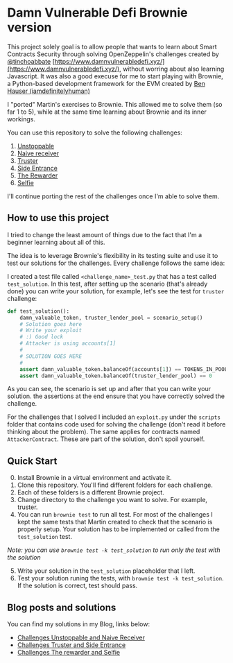 # Damn Vulnerable Defi Brownie version

This project solely goal is to allow people that wants to learn about Smart Contracts
Security through solving OpenZeppelin's challenges created by [@tinchoabbate](https://twitter.com/tinchoabbate) [https://www.damnvulnerabledefi.xyz/](https://www.damnvulnerabledefi.xyz/), without
worring about also learning Javascript. It was also a good execuse for me to start
playing with Brownie, a Python-based development framework for the EVM created by
[Ben Hauser (iamdefinitelyhuman)](https://github.com/eth-brownie/brownie)

I "ported" Martin's exercises to Brownie. This allowed me to solve them (so far 1 to 5),
while at the same time learning about Brownie and its inner workings.

You can use this repository to solve the following challenges:

1. [Unstoppable](https://github.com/nahueldsanchez/dvd_brownie/tree/master/unstoppable)
2. [Naive receiver](https://github.com/nahueldsanchez/dvd_brownie/tree/master/naive-receiver)
3. [Truster](https://github.com/nahueldsanchez/dvd_brownie/tree/master/truster)
4. [Side Entrance](https://github.com/nahueldsanchez/dvd_brownie/tree/master/side-entrance)
5. [The Rewarder](https://github.com/nahueldsanchez/dvd_brownie/tree/master/the-rewarder)
6. [Selfie](https://github.com/nahueldsanchez/dvd_brownie/tree/master/selfie)

I'll continue porting the rest of the challenges once I'm able to solve them.

## How to use this project

I tried to change the least amount of things due to the fact that I'm a beginner
learning about all of this.

The idea is to leverage Brownie's flexibility in its testing suite and use it to test
our solutions for the challenges. Every challenge follows the same idea:

I created a test file called `<challenge_name>_test.py` that has a test called
`test_solution`. In this test, after setting up the scenario (that's already done)
you can write your solution, for example, let's see the test for `truster` challenge:

```Python
def test_solution():
    damn_valuable_token, truster_lender_pool = scenario_setup()
    # Solution goes here
    # Write your exploit
    # :) Good lock
    # Attacker is using accounts[1]
    #
    # SOLUTION GOES HERE
    #
    assert damn_valuable_token.balanceOf(accounts[1]) == TOKENS_IN_POOL
    assert damn_valuable_token.balanceOf(truster_lender_pool) == 0
```

As you can see, the scenario is set up and after that you can write your solution.
the assertions at the end ensure that you have correctly solved the challenge.

For the challenges that I solved I included an `exploit.py` under the `scripts`
folder that contains code used for solving the challenge (don't read it before
thinking about the problem). The same applies for contracts named `AttackerContract`.
These are part of the solution, don't spoil yourself.

## Quick Start

0) Install Brownie in a virtual environment and activate it.
1) Clone this repository. You'll find different folders for each challenge.
2) Each of these folders is a different Brownie project.
3) Change directory to the challenge you want to solve. For example, truster.
4) You can run `brownie test` to run all test. For most of the challenges I kept
the same tests that Martin created to check that the scenario is properly setup.
Your solution has to be implemented or called from the `test_solution` test.

_Note: you can use `brownie test -k test_solution` to run only the test with the
solution_

5) Write your solution in the `test_solution` placeholder that I left.
6) Test your solution runing the tests, with `brownie test -k test_solution`. If the
solution is correct, test should pass.

## Blog posts and solutions

You can find my solutions in my Blog, links below:

- [Challenges Unstoppable and Naive Receiver](https://nahueldsanchez.com.ar/Solving-DVDChallenges-1-2/)
- [Challenges Truster and Side Entrance](https://nahueldsanchez.com.ar/Solving-DVDChallenges-3-4/)
- [Challenges The rewarder and Selfie](ttps://nahueldsanchez.com.ar/Solving-DVDChallenges-5-6)